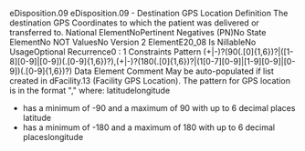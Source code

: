 

eDisposition.09
eDisposition.09 - Destination GPS Location
Definition
The destination GPS Coordinates to which the patient was delivered or transferred to.
National ElementNoPertinent Negatives (PN)No
State ElementNo
NOT ValuesNo
Version 2 ElementE20_08
Is NillableNo
UsageOptional
Recurrence0 : 1
Constraints
Pattern
(\+|-)?(90(\.[0]{1,6})?|([1-8][0-9]|[0-9])(\.[0-9]{1,6})?),(\+|-)?(180(\.[0]{1,6})?|(1[0-7][0-9]|[1-9][0-9]|[0-9])(\.[0-9]{1,6})?)
Data Element Comment
May be auto-populated if list created in dFacility.13 (Facility GPS Location). 
The pattern for GPS location is in the format "," where: latitudelongitude
-  has a minimum of -90 and a maximum of 90 with up to 6 decimal places latitude
-  has a minimum of -180 and a maximum of 180 with up to 6 decimal placeslongitude